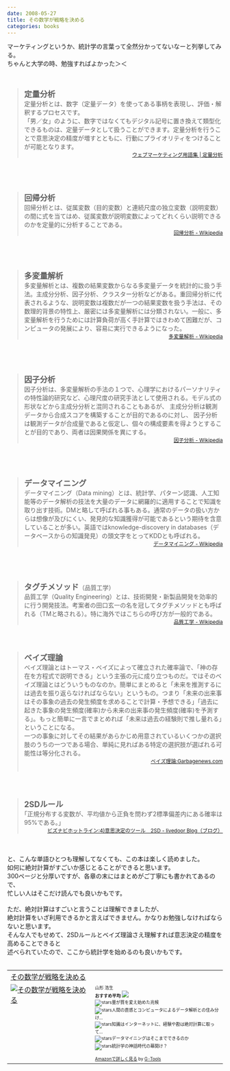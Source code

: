 ```yaml
---
date: 2008-05-27
title: その数学が戦略を決める
categories: books
---
```


マーケティングというか、統計学の言葉って全然分かってないなーと列挙してみる。<br />ちゃんと大学の時、勉強すればよかった＞＜<br /><br /><span style="font-size: 130%; font-weight: bold;"></span><br /><blockquote><span style="font-size: 130%; font-weight: bold;">定量分析</span><br />定量分析とは、数字（定量データ）を使ってある事柄を表現し、評価・解釈するプロセスです。<br />「男／女」のように、数字ではなくてもデジタル記号に置き換えて類型化できるものは、定量データとして扱うことができます。定量分析を行うことで意思決定の精度が増すとともに、行動にプライオリティをつけることが可能となります。<br /><div style="text-align: right;"><a href="http://www.clover-line.jp/marketing/quantitativeanalysis.html"><span style="font-size: 85%;">ウェブマーケティング用語集 | 定量分析</span></a></div></blockquote><br /><br /><span style="font-size: 130%; font-weight: bold;"></span><br /><blockquote><span style="font-size: 130%; font-weight: bold;">回帰分析</span><br />回帰分析とは、従属変数（目的変数）と連続尺度の独立変数（説明変数）の間に式を当てはめ、従属変数が説明変数によってどれくらい説明できるのかを定量的に分析することである。<br /><div style="text-align: right;"><span style="font-size: 85%;"><a href="http://ja.wikipedia.org/wiki/%E5%9B%9E%E5%B8%B0%E5%88%86%E6%9E%90">回帰分析 - Wikipedia</a></span></div></blockquote><br /><br /><span style="font-size: 130%; font-weight: bold;"></span><br /><blockquote><span style="font-size: 130%; font-weight: bold;">多変量解析</span><br />多変量解析とは、複数の結果変数からなる多変量データを統計的に扱う手法。主成分分析、因子分析、クラスター分析などがある。重回帰分析に代表されるような、説明変数は複数だが一つの結果変数を扱う手法は、その数理的背景の特性上、厳密には多変量解析には分類されない。一般に、多変量解析を行うためには計算負荷が高く手計算ではきわめて困難だが、コンピュータの発展により、容易に実行できるようになった。<br /><div style="text-align: right;"><span style="font-size: 85%;"><a href="http://ja.wikipedia.org/wiki/%E5%A4%9A%E5%A4%89%E9%87%8F%E8%A7%A3%E6%9E%90">多変量解析 - Wikipedia</a></span></div></blockquote><div style="text-align: right;"><span style="font-size: 85%;"><a href="http://ja.wikipedia.org/wiki/%E5%A4%9A%E5%A4%89%E9%87%8F%E8%A7%A3%E6%9E%90"></a></span></div><br /><br /><span style="font-size: 130%;"><span style="font-weight: bold;"></span></span><br /><blockquote><span style="font-size: 130%;"><span style="font-weight: bold;">因子分析</span></span><br />因子分析は、多変量解析の手法の１つで、心理学におけるパーソナリティの特性論的研究など、心理尺度の研究手法として使用される。モデル式の形状などから主成分分析と混同されることもあるが、 主成分分析は観測データから合成スコアを構築することが目的であるのに対し、 因子分析は観測データが合成量であると仮定し、個々の構成要素を得ようとすることが目的であり、両者は因果関係を異にする。<br /><div style="text-align: right;"><span style="font-size: 85%;"><a href="http://ja.wikipedia.org/wiki/%E5%9B%A0%E5%AD%90%E5%88%86%E6%9E%90">因子分析 - Wikipedia</a></span></div></blockquote><div style="text-align: right;"><span style="font-size: 85%;"><a href="http://ja.wikipedia.org/wiki/%E5%9B%A0%E5%AD%90%E5%88%86%E6%9E%90"></a></span></div><br /><br /><span style="font-size: 130%;"><span style="font-weight: bold;"></span></span><br /><blockquote><span style="font-size: 130%;"><span style="font-weight: bold;">データマイニング</span></span><br />データマイニング（Data mining）とは、統計学、パターン認識、人工知能等のデータ解析の技法を大量のデータに網羅的に適用することで知識を取り出す技術。DMと略して呼ばれる事もある。通常のデータの扱い方からは想像が及びにくい、発見的な知識獲得が可能であるという期待を含意していることが多い。英語ではknowledge-discovery in databases（データベースからの知識発見）の頭文字をとってKDDとも呼ばれる。<br /><div style="text-align: right;"><span style="font-size: 85%;"><a href="http://ja.wikipedia.org/wiki/%E3%83%87%E3%83%BC%E3%82%BF%E3%83%9E%E3%82%A4%E3%83%8B%E3%83%B3%E3%82%B0">データマイニング - Wikipedia</a></span></div></blockquote><div style="text-align: right;"><span style="font-size: 85%;"><a href="http://ja.wikipedia.org/wiki/%E3%83%87%E3%83%BC%E3%82%BF%E3%83%9E%E3%82%A4%E3%83%8B%E3%83%B3%E3%82%B0"></a></span></div><br /><br /><span style="font-size: 130%;"><span style="font-weight: bold;"></span></span><br /><blockquote><span style="font-size: 130%;"><span style="font-weight: bold;">タグチメソッド</span></span>（品質工学）<br />品質工学（Quality Engineering）とは、技術開発・新製品開発を効率的に行う開発技法。考案者の田口玄一の名を冠してタグチメソッドとも呼ばれる（TMと略される）。特に海外ではこちらの呼び方が一般的である。<br /><div style="text-align: right;"><span style="font-size: 85%;"><a href="http://ja.wikipedia.org/wiki/%E5%93%81%E8%B3%AA%E5%B7%A5%E5%AD%A6">品質工学 - Wikipedia</a></span></div></blockquote><div style="text-align: right;"><span style="font-size: 85%;"><a href="http://ja.wikipedia.org/wiki/%E5%93%81%E8%B3%AA%E5%B7%A5%E5%AD%A6"></a></span></div><br /><span style="font-size: 130%;"><span style="font-weight: bold;"></span></span><br /><blockquote><span style="font-size: 130%;"><span style="font-weight: bold;">ベイズ理論</span></span><br />ベイズ理論とはトーマス・ベイズによって確立された確率論で、「神の存在を方程式で説明できる」という主張の元に成り立つものだ。ではそのベイズ理論とはどういうものなのか。簡単にまとめると「未来を推測するには過去を振り返らなければならない」というもの。つまり「未来の出来事はその事象の過去の発生頻度を求めることで計算・予想できる」「過去に起きた事象の発生頻度(確率)から未来の出来事の発生頻度(確率)を予測する」。もっと簡単に一言でまとめれば「未来は過去の経験則で推し量れる」ということになる。<br />一つの事象に対してその結果があらかじめ用意されているいくつかの選択肢のうちの一つである場合、単純に見ればある特定の選択肢が選ばれる可能性は等分化される。<br /><div style="text-align: right;"><span style="font-size: 85%;"><a href="http://www.gamenews.ne.jp/archives/2006/01/post_440.html">ベイズ理論:Garbagenews.com</a></span></div><br /></blockquote><br /><span style="font-size: 130%; font-weight: bold;"></span><br /><blockquote><span style="font-size: 130%; font-weight: bold;">2SDルール</span><br />｢正規分布する変数が、平均値から正負を問わず2標準偏差内にある確率は95%である。｣<br /><div style="text-align: right;"><span style="font-size: 85%;"><a href="http://blog.livedoor.jp/biznavi/archives/51304321.html">ビズナビホットライン:4)意思決定のツール　2SD - livedoor Blog（ブログ）</a></span></div></blockquote><br /><br />と、こんな単語ひとつも理解してなくても、この本は楽しく読めました。<br />如何に絶対計算がすごいか感じとることができると思います。<br />300ページと分厚いですが、各章の末にはまとめがご丁寧にも書かれてあるので、<br />忙しい人はそこだけ読んでも良いかもです。<br /><br />ただ、絶対計算はすごいと言うことは理解できましたが、<br />絶対計算をいざ利用できるかと言えばできません。かなりお勉強しなければならないと思います。<br />そんな人でもせめて、2SDルールとベイズ理論さえ理解すれば意志決定の精度を高めることできると<br />述べられていたので、ここから統計学を始めるのも良いかもです。<br /><br /><table border="0" cellpadding="5"><tbody><tr><td colspan="2"><a href="http://www.amazon.co.jp/gp/redirect.html%3FASIN=4163697705%26tag=warikiru-22%26lcode=xm2%26cID=2025%26ccmID=165953%26location=/o/ASIN/4163697705%253FSubscriptionId=0G91FPYVW6ZGWBH4Y9G2" target="_blank">その数学が戦略を決める</a><img alt="" border="0" height="1" src="http://www.assoc-amazon.jp/e/ir?t=warikiru-22&amp;l=ur2&amp;o=9" width="1" /></td></tr><tr><td valign="top"><a href="http://www.amazon.co.jp/gp/redirect.html%3FASIN=4163697705%26tag=warikiru-22%26lcode=xm2%26cID=2025%26ccmID=165953%26location=/o/ASIN/4163697705%253FSubscriptionId=0G91FPYVW6ZGWBH4Y9G2" target="_blank"><img alt="その数学が戦略を決める" border="0" class="fig" src="http://ecx.images-amazon.com/images/I/41soaW7Rf5L._SL160_.jpg" /></a></td><td valign="top"><span style="font-size: x-small;">山形 浩生<br /><b>おすすめ平均</b> <img src="http://g-images.amazon.com/images/G/01/detail/stars-4-5.gif" /><br /><img alt="stars" src="http://g-images.amazon.com/images/G/01/detail/stars-5-0.gif" />量が質を変え始めた兆候<br /><img alt="stars" src="http://g-images.amazon.com/images/G/01/detail/stars-5-0.gif" />人間の直感とコンピュータによるデータ解析との住み分け...<br /><img alt="stars" src="http://g-images.amazon.com/images/G/01/detail/stars-4-0.gif" />知識はインターネットに、経験や勘は絶対計算に取って...<br /><img alt="stars" src="http://g-images.amazon.com/images/G/01/detail/stars-4-0.gif" />データマイニングはそこまでできるのか<br /><img alt="stars" src="http://g-images.amazon.com/images/G/01/detail/stars-5-0.gif" />統計学の神話時代の幕開け？<br /><br /><a href="http://www.amazon.co.jp/gp/redirect.html%3FASIN=4163697705%26tag=warikiru-22%26lcode=xm2%26cID=2025%26ccmID=165953%26location=/o/ASIN/4163697705%253FSubscriptionId=0G91FPYVW6ZGWBH4Y9G2" target="_blank">Amazonで詳しく見る</a></span><span style="font-size: x-small;"> by <a href="http://www.goodpic.com/mt/aws/index.html">G-Tools</a></span></td></tr></tbody></table>
